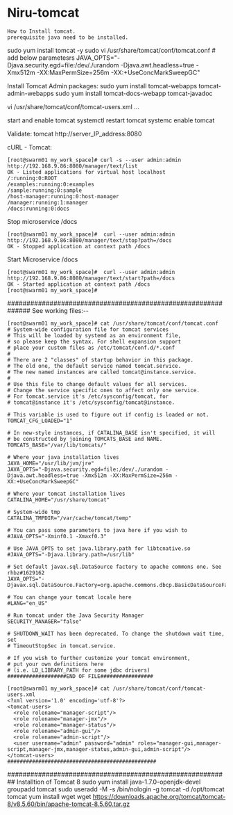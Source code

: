 # Niru-tomcat
```
How to Install tomcat.
prerequisite java need to be installed.
```

sudo yum install tomcat -y
sudo vi /usr/share/tomcat/conf/tomcat.conf  # add below parametesrs
JAVA_OPTS="-Djava.security.egd=file:/dev/./urandom -Djava.awt.headless=true -Xmx512m -XX:MaxPermSize=256m -XX:+UseConcMarkSweepGC"

Install Tomcat Admin packages:
    sudo yum install tomcat-webapps tomcat-admin-webapps
    sudo yum install tomcat-docs-webapp tomcat-javadoc

vi /usr/share/tomcat/conf/tomcat-users.xml
<tomcat-users>
...
</tomcat-users>

start and enable tomcat
    systemctl restart tomcat
    systemc enable tomcat

Validate: tomcat
http://server_IP_address:8080

cURL - Tomcat: 
```
[root@swarm01 my_work_space]# curl -s --user admin:admin http://192.168.9.86:8080/manager/text/list
OK - Listed applications for virtual host localhost
/:running:0:ROOT
/examples:running:0:examples
/sample:running:0:sample
/host-manager:running:0:host-manager
/manager:running:1:manager
/docs:running:0:docs
```


Stop microservice /docs
```
[root@swarm01 my_work_space]#  curl --user admin:admin http://192.168.9.86:8080/manager/text/stop?path=/docs
OK - Stopped application at context path /docs
```

Start Microservice /docs
```
[root@swarm01 my_work_space]#  curl --user admin:admin http://192.168.9.86:8080/manager/text/start?path=/docs
OK - Started application at context path /docs
[root@swarm01 my_work_space]#
```

##############################################################
See working files:--
```
[root@swarm01 my_work_space]# cat /usr/share/tomcat/conf/tomcat.conf
# System-wide configuration file for tomcat services
# This will be loaded by systemd as an environment file,
# so please keep the syntax. For shell expansion support
# place your custom files as /etc/tomcat/conf.d/*.conf
#
# There are 2 "classes" of startup behavior in this package.
# The old one, the default service named tomcat.service.
# The new named instances are called tomcat@instance.service.
#
# Use this file to change default values for all services.
# Change the service specific ones to affect only one service.
# For tomcat.service it's /etc/sysconfig/tomcat, for
# tomcat@instance it's /etc/sysconfig/tomcat@instance.

# This variable is used to figure out if config is loaded or not.
TOMCAT_CFG_LOADED="1"

# In new-style instances, if CATALINA_BASE isn't specified, it will
# be constructed by joining TOMCATS_BASE and NAME.
TOMCATS_BASE="/var/lib/tomcats/"

# Where your java installation lives
JAVA_HOME="/usr/lib/jvm/jre"
JAVA_OPTS="-Djava.security.egd=file:/dev/./urandom -Djava.awt.headless=true -Xmx512m -XX:MaxPermSize=256m -XX:+UseConcMarkSweepGC"

# Where your tomcat installation lives
CATALINA_HOME="/usr/share/tomcat"

# System-wide tmp
CATALINA_TMPDIR="/var/cache/tomcat/temp"

# You can pass some parameters to java here if you wish to
#JAVA_OPTS="-Xminf0.1 -Xmaxf0.3"

# Use JAVA_OPTS to set java.library.path for libtcnative.so
#JAVA_OPTS="-Djava.library.path=/usr/lib"

# Set default javax.sql.DataSource factory to apache commons one. See rhbz#1629162
JAVA_OPTS="-Djavax.sql.DataSource.Factory=org.apache.commons.dbcp.BasicDataSourceFactory"

# You can change your tomcat locale here
#LANG="en_US"

# Run tomcat under the Java Security Manager
SECURITY_MANAGER="false"

# SHUTDOWN_WAIT has been deprecated. To change the shutdown wait time, set
# TimeoutStopSec in tomcat.service.

# If you wish to further customize your tomcat environment,
# put your own definitions here
# (i.e. LD_LIBRARY_PATH for some jdbc drivers)
###################END OF FILE#################
```
```
[root@swarm01 my_work_space]# cat /usr/share/tomcat/conf/tomcat-users.xml
<?xml version='1.0' encoding='utf-8'?>
<tomcat-users>
  <role rolename="manager-script"/>
  <role rolename="manager-jmx"/>
  <role rolename="manager-status"/>
  <role rolename="admin-gui"/>
  <role rolename="admin-script"/>
  <user username="admin" password="admin" roles="manager-gui,manager-script,manager-jmx,manager-status,admin-gui,admin-script"/>
</tomcat-users>
################################################
```
##########################################################
Installtion of Tomcat 8
sudo yum install java-1.7.0-openjdk-devel
groupadd tomcat
sudo useradd -M -s /bin/nologin -g tomcat -d /opt/tomcat tomcat
yum install wget
wget https://downloads.apache.org/tomcat/tomcat-8/v8.5.60/bin/apache-tomcat-8.5.60.tar.gz




